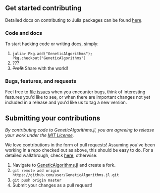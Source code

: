 ## Get started contributing

Detailed docs on contributing to Julia packages can be found [here](http://docs.julialang.org/en/latest/manual/packages/#making-changes-to-an-existing-package).

### Code and docs
To start hacking code or writing docs, simply:

1. `julia> Pkg.add("GeneticAlgorithms"); Pkg.checkout("GeneticAlgorithms")`
2. ???
3. ~~Profit~~ Share with the world!

### Bugs, features, and requests
Feel free to [file issues](https://github.com/WestleyArgentum/GeneticAlgorithms.jl/issues) when you encounter bugs, think of interesting features you'd like to see, or when there are important changes not yet included in a release and you'd like us to tag a new version.


## Submitting your contributions

*By contributing code to GeneticAlgorithms.jl, you are agreeing to release your work under the [MIT License](https://github.com/WestleyArgentum/GeneticAlgorithms.jl/blob/master/LICENSE.md).*

We love contributions in the form of pull requests! Assuming you've been working in a repo checked out as above, this should be easy to do. For a detailed walkthrough, check [here](https://help.github.com/articles/fork-a-repo), otherwise:

1. Navigate to [GeneticAlgorithms.jl](https://github.com/WestleyArgentum/GeneticAlgorithms.jl) and create a fork.
2. `git remote add origin https://github.com/user/GeneticAlgorithms.jl.git`
3. `git push origin master`
4. Submit your changes as a pull request!
